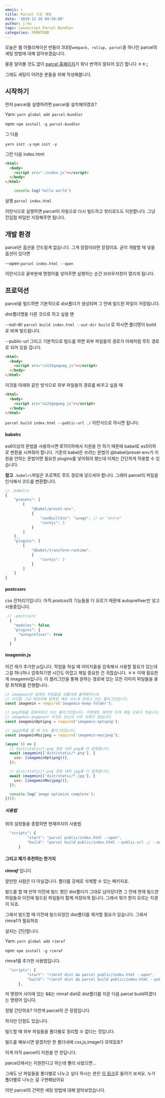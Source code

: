 ```yaml
---
emoji: ☀️
title: Parcel 기초 세팅
date: '2019-12-26 09:58:00'
author: j-ho
tags: javascript Parcel Bundler
categories: FRONTEND
---
```


오늘은 웹 어플리케이션 번들러 3대장`webpack, rollup, parcel`중 하나인 parcel의 세팅 방법에 대해 알아보겠습니다.

물론 알아볼 것도 없이 [parcel 홈페이지](https://ko.parceljs.org/)가 워낙 번역이 잘되어 있긴 합니다 ㅎㅎ;;

그래도 세팅이 어려운 분들을 위해 작성해봅니다.

## 시작하기

먼저 parcel을 실행하려면 parcel을 설치해야겠죠?

Yarn:
`yarn global add parcel-bundler`

npm:
`npm install -g parcel-bundler`

그 다음

`yarn init -y`
`npm init -y`

그런 다음 index.html

```html
<html>
  <body>
    <script src="./index.js"></script>
  </body>
</html>
```

```index.js
	console.log('hello world')
```

실행
`parcel index.html`

이런식으로 실행하면 parcel이 자동으로 다시 빌드하고 핫리로드도 지원합니다.
그냥 진입점 파일만 지정해주면 됩니다.

## 개발 환경

parcel은 옵션을 건드릴게 없습니다. 그게 장점이라면 장점이죠.
굳이 개발할 때 넣을 옵션이 있다면

--open
`parcel index.html --open`

이런식으로 끝부분에 명령어를 넣어주면 실행하는 순간 브라우저창이 열리게 됩니다.

## 프로덕션

parcel을 빌드하면 기본적으로 dist폴더가 생성되며 그 안에 빌드된 파일이 저장됩니다.

dist폴더명을 다른 것으로 하고 싶을 땐

--out-dir
`parcel build index.html --out-dir build`
로 하시면 폴더명이 build로 바껴 빌드됩니다.

--public-url
그리고 기본적으로 빌드를 하면 외부 파일들의 경로가 아래처럼 루트 경로로 되어 있을 겁니다.

```html
<html>
  <body>
    <script src="/a125gegweg.js"></script>
  </body>
</html>
```

이것을 아래와 같은 방식으로 외부 파일들의 경로를 바꾸고 싶을 때

```html
<html>
  <body>
    <script src="a125gegweg.js"></script>
  </body>
</html>
```

`parcel build index.html --public-url ./`
이런식으로 하시면 됩니다.

#### babelrc

es6이상의 문법을 사용하시면 IE11이하에서 지원을 안 하기 때문에 babel로 es5이하로 변환을 시켜줘야 합니다.
기존의 babel은 쓰려는 문법이 @babel/preset-env가 지원을 안하는 문법이면 필요한 plugins를 넣어줘야 했는데
이제는 간단하게 적용할 수 있습니다.

**참고** `.babelrc`파일은 프로젝트 루트 경로에 넣으셔야 합니다. 그래야 parcel이 파일을 인식해서 코드를 변환합니다.

```javascript
// .babelrc
{
	"presets": [
		[
			"@babel/preset-env",
			{
				"useBuiltIns": "usage", // or "entry"
				"corejs": 3
			}
		]
	],
	"plugins": [
		[
			"@babel/transform-runtime",
			{
				"corejs": 3
			}
		]
	]
}

```

#### postcssrc

css 전처리기입니다. 아직 postcss의 기능들을 다 모르기 때문에 autoprefixer만 넣고 사용중입니다.

```javascript
 // .postcssrc
  {
    "modules": false,
    "plugins": {
      "autoprefixer": true
    }
  }
```

#### imagemin.js

이건 제가 추가한 js입니다.
작업을 하실 때 이미지들을 압축해서 사용할 필요가 있는데 그걸 하나하나 압축하기엔 시간도 아깝고 제일 중요한 건 귀찮습니다. ㅎㅎ
이때 필요한게 imagemin입니다. 이 플러그인을 통해 원하는 경로에 있는 모든 이미지 파일들을 용량 최적화를 진행합니다.

```javascript
// imagemin은 압축된 파일들을 새폴더에 출력해주는데
// 이것을 그냥 제자리에 압축된 채로 놔누게 하려고 쓰는 플러그인입니다.
const imagemin = require('imagemin-keep-folder');

// png파일을 압축하려고 쓰는 플러그인입니다. 이밖에도 많지만 이게 제일 오류가 적습니다...
// imagemin-pngquant 이것도 있는데 너무 오류가 많습니다.
const imageminOptipng = require('imagemin-optipng');

// jpg압축을 할 때 쓰는 플러그인입니다.
const imageminMozjpeg = require('imagemin-mozjpeg');

(async () => {
  // dist/static/*.png 경로 내의 png를 다 압축합니다.
  await imagemin(['dist/static/*.png'], {
    use: [imageminOptipng()],
  });

  // dist/static/*.png 경로 내의 jpg를 다 압축합니다.
  await imagemin(['dist/static/*.jpg'], {
    use: [imageminMozjpeg()],
  });

  console.log(`image optimize complete`);
})();
```

##### 사용법

위의 설정들을 종합하면 현재까지의 사용법

```javascript
  "scripts": {
          "start": "parcel public/index.html --open",
          "build": "parcel build public/index.html --public-url ./ --out-dir dist && node imagemin.js"
      }
```

#### 그리고 제가 추천하는 한가지

**_rimraf_** 입니다

알만한 사람은 다 아실겁니다. 폴더를 강제로 삭제할 수 있는 패키지죠.

빌드를 할 때 만약 이전에 빌드 했던 dist폴더가 그대로 남아있다면 그 안에 현재 빌드한 파일들과 이전에 빌드된 파일들이 함께 저장되게 됩니다. 그래서 뭐가 뭔지 모르는 지경이 되죠.

그래서 빌드할 때 이전에 빌드되었던 dist폴더를 제거할 필요가 있습니다. 그래서 rimraf가 필요하죠

설치는 간단합니다.

Yarn:
`yarn global add rimraf`

npm:
`npm install -g rimraf`

rimraf를 추가한 사용법입니다.

```javascript
  "scripts": {
          "start": "rimraf dist && parcel public/index.html --open",
          "build": "rimraf dist && parcel build public/index.html --public-url ./ --out-dir dist && node imagemin.js"
      },
```

저 명령어 사이에 있는 &&는 rimraf dist로 dist폴더를 지운 다음 parcel build하겠다는 명령어 입니다.

정말 간단하죠? 이런게 parcel의 큰 장점입니다.

하지만 단점도 있습니다.

빌드할 때 외부 파일들을 폴더별로 정리할 수 없다는 것입니다.

빌드를 해보시면 알겠지만 한 폴더내에 css,js,image다 모여있죠?

이게 아직 parcel이 지원을 안 한답니다.

parcel2에서는 지원한다고 하는데 빨리 놔왔으면...

그래도 난 파일들을 폴더별로 나누고 싶다 하시는 분은
[이 링크](https://medium.com/hceverything/parcel-js-moving-static-resources-to-a-separate-folder-aef63a038cbd)로 들어가 보셔요. 누가 폴더별로 나누는 걸 구현해놨어요

이만 parcel의 간략한 세팅 방법에 대해 알아보았습니다.

```toc

```
